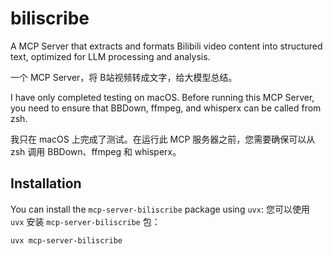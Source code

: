# biliscribe

A MCP Server that extracts and formats Bilibili video content into structured text, optimized for LLM processing and analysis.

一个 MCP Server，将 B站视频转成文字，给大模型总结。

I have only completed testing on macOS. Before running this MCP Server, you need to ensure that BBDown, ffmpeg, and whisperx can be called from zsh.

我只在 macOS 上完成了测试。在运行此 MCP 服务器之前，您需要确保可以从 zsh 调用 BBDown、ffmpeg 和 whisperx。

## Installation

You can install the `mcp-server-biliscribe` package using `uvx`:
您可以使用 `uvx` 安装 `mcp-server-biliscribe` 包：

```bash
uvx mcp-server-biliscribe
```
